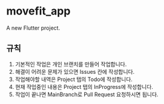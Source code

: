 # movefit_app

A new Flutter project.

## 규칙
1. 기본적인 작업은 개인 브랜치를 만들어 작업합니다.
2. 해결이 어려운 문제가 있으면 Issues 칸에 작성합니다.
3. 작업해야할 내역은 Project 탭의 Todo에 작성합니다.
4. 현재 작업중인 내용은 Project 탭의 InProgress에 작성합니다.
5. 작업이 끝나면 MainBranch로 Pull Request 요청하시면 됩니다.

